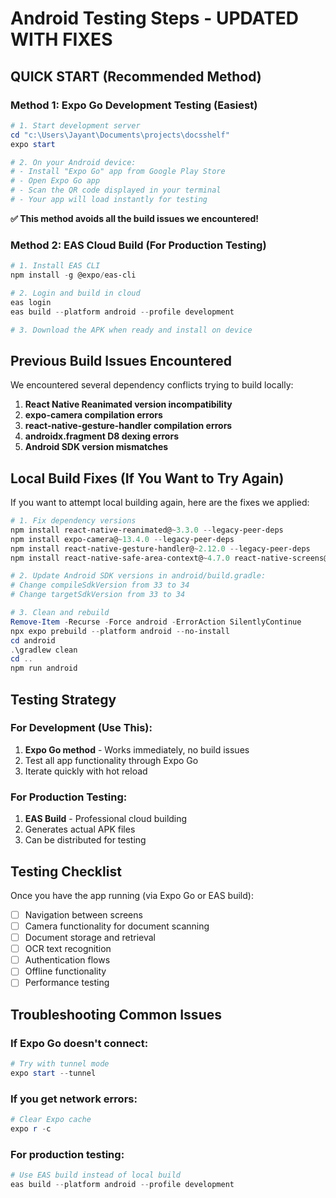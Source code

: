 # Android Testing Steps - UPDATED WITH FIXES

## QUICK START (Recommended Method)

### Method 1: Expo Go Development Testing (Easiest)
```powershell
# 1. Start development server
cd "c:\Users\Jayant\Documents\projects\docsshelf"
expo start

# 2. On your Android device:
# - Install "Expo Go" app from Google Play Store
# - Open Expo Go app
# - Scan the QR code displayed in your terminal
# - Your app will load instantly for testing
```

**✅ This method avoids all the build issues we encountered!**

### Method 2: EAS Cloud Build (For Production Testing)
```powershell
# 1. Install EAS CLI
npm install -g @expo/eas-cli

# 2. Login and build in cloud
eas login
eas build --platform android --profile development

# 3. Download the APK when ready and install on device
```

## Previous Build Issues Encountered

We encountered several dependency conflicts trying to build locally:

1. **React Native Reanimated version incompatibility**
2. **expo-camera compilation errors** 
3. **react-native-gesture-handler compilation errors**
4. **androidx.fragment D8 dexing errors**
5. **Android SDK version mismatches**

## Local Build Fixes (If You Want to Try Again)

If you want to attempt local building again, here are the fixes we applied:

```powershell
# 1. Fix dependency versions
npm install react-native-reanimated@~3.3.0 --legacy-peer-deps
npm install expo-camera@~13.4.0 --legacy-peer-deps  
npm install react-native-gesture-handler@~2.12.0 --legacy-peer-deps
npm install react-native-safe-area-context@~4.7.0 react-native-screens@~3.22.0 --legacy-peer-deps

# 2. Update Android SDK versions in android/build.gradle:
# Change compileSdkVersion from 33 to 34
# Change targetSdkVersion from 33 to 34

# 3. Clean and rebuild
Remove-Item -Recurse -Force android -ErrorAction SilentlyContinue
npx expo prebuild --platform android --no-install
cd android
.\gradlew clean
cd ..
npm run android
```

## Testing Strategy

### For Development (Use This):
1. **Expo Go method** - Works immediately, no build issues
2. Test all app functionality through Expo Go
3. Iterate quickly with hot reload

### For Production Testing:
1. **EAS Build** - Professional cloud building
2. Generates actual APK files
3. Can be distributed for testing

## Testing Checklist

Once you have the app running (via Expo Go or EAS build):

- [ ] Navigation between screens
- [ ] Camera functionality for document scanning
- [ ] Document storage and retrieval
- [ ] OCR text recognition
- [ ] Authentication flows
- [ ] Offline functionality
- [ ] Performance testing

## Troubleshooting Common Issues

### If Expo Go doesn't connect:
```powershell
# Try with tunnel mode
expo start --tunnel
```

### If you get network errors:
```powershell
# Clear Expo cache
expo r -c
```

### For production testing:
```powershell
# Use EAS build instead of local build
eas build --platform android --profile development
```
